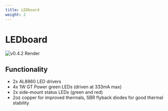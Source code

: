 ```yaml
---
title: LEDboard
weight: 2
---
```


# LEDboard

![v0.4.2 Render](/gloworm-ledboard-v0.4.2.png)

## Functionality

* 2x AL8860 LED drivers
* 4x 1W GT Power green LEDs (driven at 333mA max)
* 2x side-mount status LEDs (green and red)
* 2oz copper for improved thermals, SBR flyback diodes for good thermal stability